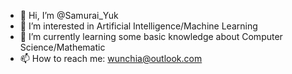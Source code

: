 - 👋 Hi, I’m @Samurai_Yuk
- 👀 I’m interested in Artificial Intelligence/Machine Learning
- 🌱 I’m currently learning some basic knowledge about Computer Science/Mathematic
- 📫 How to reach me: wunchia@outlook.com

<!---
Vege-dog/Vege-dog is a ✨ special ✨ repository because its `README.md` (this file) appears on your GitHub profile.
You can click the Preview link to take a look at your changes.
--->
